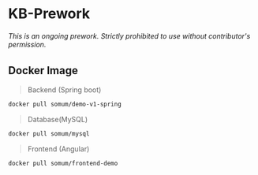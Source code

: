 # KB-Prework

###### This is an ongoing prework. Strictly prohibited to use without contributor's permission.

## Docker Image

> Backend (Spring boot)
```bash
docker pull somum/demo-v1-spring
```

> Database(MySQL)

```bash
docker pull somum/mysql
```

> Frontend (Angular)

```bash
docker pull somum/frontend-demo
```